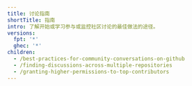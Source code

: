```yaml
---
title: 讨论指南
shortTitle: 指南
intro: 了解开始或学习参与或监控社区讨论的最佳做法的途径。
versions:
  fpt: '*'
  ghec: '*'
children:
  - /best-practices-for-community-conversations-on-github
  - /finding-discussions-across-multiple-repositories
  - /granting-higher-permissions-to-top-contributors
---
```


